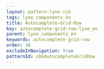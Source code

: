 ```yaml
---
layout: pattern-lyne.njk
tags: lyne_components_en
title: Autocomplete-Grid-Row
key: autocomplete-grid-row-lyne_en
parent: lyne_components_en
keywords: autocomplete-grid-row
order: 30
excludeInNavigation: true
patternId: sbbAutocompleteGridRow
---
```


